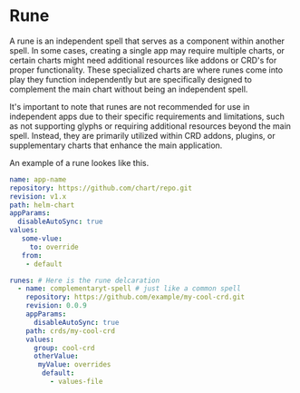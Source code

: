 # Rune

A rune is an independent spell that serves as a component within another spell. In some cases, creating a single app may require multiple charts, or certain charts might need additional resources like addons or CRD's for proper functionality. These specialized charts are where runes come into play they function independently but are specifically designed to complement the main chart without being an independent spell.

It's important to note that runes are not recommended for use in independent apps due to their specific requirements and limitations, such as not supporting glyphs or requiring additional resources beyond the main spell. Instead, they are primarily utilized within CRD addons, plugins, or supplementary charts that enhance the main application.

An example of a rune lookes like this.

```yaml
name: app-name
repository: https://github.com/chart/repo.git
revision: v1.x
path: helm-chart
appParams:
  disableAutoSync: true
values: 
   some-vlue:
     to: override
   from:
    - default

runes: # Here is the rune delcaration
  - name: complementaryt-spell # just like a common spell
    repository: https://github.com/example/my-cool-crd.git
    revision: 0.0.9
    appParams:
      disableAutoSync: true
    path: crds/my-cool-crd
    values:
      group: cool-crd
      otherValue:
       myValue: overrides
        default:
          - values-file
```
